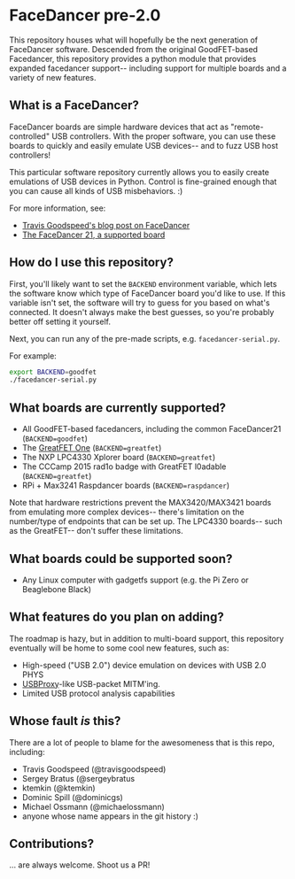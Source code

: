 # FaceDancer pre-2.0

This repository houses what will hopefully be the next generation of FaceDancer
software. Descended from the original GoodFET-based Facedancer, this repository
provides a python module that provides expanded facedancer support-- including
support for multiple boards and a variety of new features.

## What is a FaceDancer?

FaceDancer boards are simple hardware devices that act as "remote-controlled" USB
controllers. With the proper software, you can use these boards to quickly and
easily emulate USB devices-- and to fuzz USB host controllers!

This particular software repository currently allows you to easily create emulations
of USB devices in Python. Control is fine-grained enough that you can cause all
kinds of USB misbehaviors. :)

For more information, see:

 * [Travis Goodspeed's blog post on FaceDancer](http://travisgoodspeed.blogspot.com/2012/07/emulating-usb-devices-with-python.html)
 * [The FaceDancer 21, a supported board](http://goodfet.sourceforge.net/hardware/facedancer21/)

## How do I use this repository?

First, you'll likely want to set the ```BACKEND``` environment variable, which lets
the software know which type of FaceDancer board you'd like to use. If this variable
isn't set, the software will try to guess for you based on what's connected. It doesn't
always make the best guesses, so you're probably better off setting it yourself.

Next, you can run any of the pre-made scripts, e.g. ```facedancer-serial.py```.

For example:

```sh
export BACKEND=goodfet
./facedancer-serial.py
```

## What boards are currently supported?

 * All GoodFET-based facedancers, including the common FaceDancer21 (```BACKEND=goodfet```)
 * The [GreatFET One](http://greatscottgadgets.com/greatfet/) (```BACKEND=greatfet```)
 * The NXP LPC4330 Xplorer board (```BACKEND=greatfet```)
 * The CCCamp 2015 rad1o badge with GreatFET l0adable (```BACKEND=greatfet```)
 * RPi + Max3241 Raspdancer boards (```BACKEND=raspdancer```)

Note that hardware restrictions prevent the MAX3420/MAX3421 boards from emulating
more complex devices-- there's limitation on the number/type of endpoints that can be
set up. The LPC4330 boards-- such as the GreatFET-- don't suffer these limitations.

## What boards could be supported soon?
 * Any Linux computer with gadgetfs support (e.g. the Pi Zero or Beaglebone Black)

## What features do you plan on adding?

The roadmap is hazy, but in addition to multi-board support, this repository
eventually will be home to some cool new features, such as:

 * High-speed ("USB 2.0") device emulation on devices with USB 2.0 PHYS
 * [USBProxy](https://github.com/dominicgs/USBProxy)-like USB-packet MITM'ing.
 * Limited USB protocol analysis capabilities

## Whose fault _is_ this?

There are a lot of people to blame for the awesomeness that is this repo,
including:

 * Travis Goodspeed (@travisgoodspeed)
 * Sergey Bratus (@sergeybratus
 * ktemkin (@ktemkin)
 * Dominic Spill (@dominicgs)
 * Michael Ossmann (@michaelossmann)
 * anyone whose name appears in the git history :)

## Contributions?

... are always welcome. Shoot us a PR!
